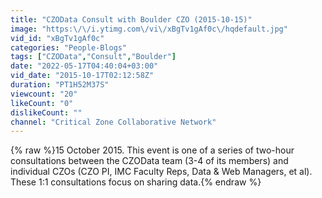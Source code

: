 ```yaml
---
title: "CZOData Consult with Boulder CZO (2015-10-15)"
image: "https:\/\/i.ytimg.com\/vi\/xBgTv1gAf0c\/hqdefault.jpg"
vid_id: "xBgTv1gAf0c"
categories: "People-Blogs"
tags: ["CZOData","Consult","Boulder"]
date: "2022-05-17T04:40:04+03:00"
vid_date: "2015-10-17T02:12:58Z"
duration: "PT1H52M37S"
viewcount: "20"
likeCount: "0"
dislikeCount: ""
channel: "Critical Zone Collaborative Network"
---
```

{% raw %}15 October 2015.  This event is one of a series of two-hour consultations between the CZOData team (3-4 of its members) and individual CZOs (CZO PI, IMC Faculty Reps, Data &amp; Web Managers, et al).  These 1:1 consultations focus on sharing data.{% endraw %}
